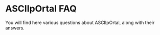 
ASCIIpOrtal FAQ
===============

You will find here various questions about ASCIIpOrtal, along with their answers.
